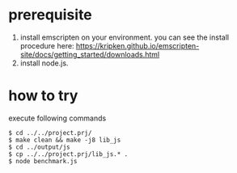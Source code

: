 # prerequisite

1. install emscripten on your environment. you can see the install procedure here: https://kripken.github.io/emscripten-site/docs/getting_started/downloads.html
2. install node.js.

# how to try

execute following commands

```
$ cd ../../project.prj/
$ make clean && make -j8 lib_js
$ cd ../output/js
$ cp ../../project.prj/lib_js.* .
$ node benchmark.js
```
